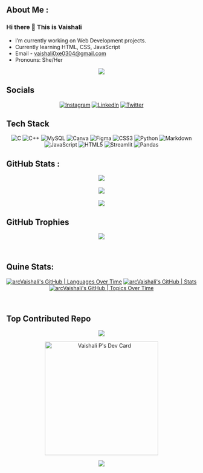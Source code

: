 ## About Me :
### Hi there 👋 This is Vaishali 

- I’m currently working on Web Development projects. <br>
- Currently learning HTML, CSS, JavaScript <br>
- Email - vaishali0xe0304@gmail.com <br>
- Pronouns: She/Her <br>

<div align="center">     
 
[![](https://visitcount.itsvg.in/api?id=arcVaisahli&label=Profile%20Views&color=12&icon=0&pretty=false)](https://visitcount.itsvg.in)


</div>

## Socials
<div align="center">
 
[![Instagram](https://img.shields.io/badge/Instagram-%23E4405F.svg?logo=Instagram&logoColor=white)](https://instagram.com/vaishali_p14) [![LinkedIn](https://img.shields.io/badge/LinkedIn-%230077B5.svg?logo=linkedin&logoColor=white)]([https://linkedin.com/in/https://www.linkedin.com/in/vaishali-p-97326221b/](https://www.linkedin.com/in/vaishali-p-97326221b/)) [![Twitter](https://img.shields.io/badge/Twitter-%231DA1F2.svg?logo=Twitter&logoColor=white)](https://twitter.com/Vaishali_P14) 

</div>



## Tech Stack
<div align="center">

![C](https://img.shields.io/badge/c-%2300599C.svg?style=for-the-badge&logo=c&logoColor=white) ![C++](https://img.shields.io/badge/c++-%2300599C.svg?style=for-the-badge&logo=c%2B%2B&logoColor=white) ![MySQL](https://img.shields.io/badge/mysql-%2300f.svg?style=for-the-badge&logo=mysql&logoColor=white) ![Canva](https://img.shields.io/badge/Canva-%2300C4CC.svg?style=for-the-badge&logo=Canva&logoColor=white) 	![Figma](https://img.shields.io/badge/figma-%23F24E1E.svg?style=for-the-badge&logo=figma&logoColor=white) ![CSS3](https://img.shields.io/badge/css3-%231572B6.svg?style=for-the-badge&logo=css3&logoColor=white) ![Python](https://img.shields.io/badge/python-3670A0?style=for-the-badge&logo=python&logoColor=ffdd54) ![Markdown](https://img.shields.io/badge/markdown-%23000000.svg?style=for-the-badge&logo=markdown&logoColor=white) ![JavaScript](https://img.shields.io/badge/javascript-%23323330.svg?style=for-the-badge&logo=javascript&logoColor=%23F7DF1E) ![HTML5](https://img.shields.io/badge/html5-%23E34F26.svg?style=for-the-badge&logo=html5&logoColor=white) ![Streamlit](https://img.shields.io/badge/streamlit-%23E34F26.svg?style=for-the-badge&logo=streamlit&logoColor=white) ![Pandas](https://img.shields.io/badge/pandas-%23E34F26.svg?style=for-the-badge&logo=pandas&logoColor=white)



</div>



## GitHub Stats :
<div align="center">
 
![](https://github-readme-stats.vercel.app/api?username=arcVaishali&theme=dark&hide_border=false&include_all_commits=false&count_private=true) <br/><br/>
![](https://github-readme-streak-stats.herokuapp.com/?user=arcVaishali&theme=dark&hide_border=false) <br/><br/>
![](https://github-readme-stats.vercel.app/api/top-langs/?username=arcVaishali&theme=dark&hide_border=false&include_all_commits=false&count_private=true&layout=compact)
 
</div>



## GitHub Trophies
<div align="center">

![](https://github-trophies.vercel.app/?username=arcVaishali&theme=onedark&no-frame=true&no-bg=true&margin-w=4)
 
</div>

<br>

## Quine Stats:
<div align = "center">
 
[![arcVaishali's GitHub | Languages Over Time](https://stats.quine.sh/arcVaishali/languages-over-time?theme=dark)](https://quine.sh)
[![arcVaishali's GitHub | Stats](https://stats.quine.sh/arcVaishali/github?theme=dark)](https://quine.sh?utm_source=widgets&utm_campaign=arcVaishali)
[![arcVaishali's GitHub | Topics Over Time](https://stats.quine.sh/arcVaishali/topics-over-time?theme=dark)](https://quine.sh?utm_source=widgets&utm_campaign=arcVaishali)

</div>

<br>

<!--
## 🐦 Latest Tweet
<div align="center">

[![](https://gtce.itsvg.in/api?username=Vaishali_P14)](https://github.com/VishwaGauravIn/github-twitter-card-embed)
 
</div>
-->


## Top Contributed Repo
<div align="center">

![](https://github-contributor-stats.vercel.app/api?username=arcVaishali&limit=5&theme=dark&combine_all_yearly_contributions=true)  
 
</div>

<!-- Daily.dev devcard -->
<div align = "center"> 
 
<a href="https://app.daily.dev/arcVaishali14"><img src="https://api.daily.dev/devcards/6fc61422fa0c445bb08421db8c2b4185.png?r=8op" width="300" alt="Vaishali P's Dev Card"/></a>

</div>

<div align="center">

![](https://quotes-github-readme.vercel.app/api?type=horizontal&theme=radical)
 
</div>






 


<!--
**arcVaishali/arcVaishali** is a ✨ _special_ ✨ repository because its `README.md` (this file) appears on your GitHub profile.

Here are some ideas to get you started:

- 🔭 I’m currently working on ...
- 🌱 I’m currently learning ...
- 👯 I’m looking to collaborate on ...
- 🤔 I’m looking for help with ...
- 💬 Ask me about ...
- 📫 How to reach me: ...
- 😄 Pronouns: ...
- ⚡ Fun fact: ...
-->
